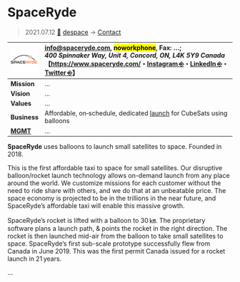 # SpaceRyde
> 2021.07.12 [🚀](../../../index/index.md) [despace](../index.md) → [Contact](../contact.md)

|[![](../f/contact/s/spaceryde_logo1_thumb.webp)](../f/contact/s/spaceryde_logo1.webp)|<info@spaceryde.com>, <mark>noworkphone</mark>, Fax: …;<br> *400 Spinnaker Way, Unit 4, Concord, ON, L4K 5Y9 Canada*<br> 【<https://www.spaceryde.com/>・[Instagram ⎆](https://www.instagram.com/spaceryde/)・[LinkedIn ⎆](https://www.linkedin.com/company/spaceryde)・[Twitter ⎆](https://twitter.com/Space_Ryde)】|
|:-|:-|
|**Mission**|…|
|**Vision**|…|
|**Values**|…|
|**Business**|Affordable, on‑schedule, dedicated [launch](../lv.md) for CubeSats using balloons|
|**[MGMT](../mgmt.md)**|…|

**SpaceRyde** uses balloons to launch small satellites to space. Founded in 2018.

This is the first affordable taxi to space for small satellites. Our disruptive balloon/rocket launch technology allows on-demand launch from any place around the world. We customize missions for each customer without the need to ride share with others, and we do that at an unbeatable price. The space economy is projected to be in the trillions in the near future, and SpaceRyde’s affordable taxi will enable this massive growth.

SpaceRyde’s rocket is lifted with a balloon to 30 ㎞. The proprietary software plans a launch path, & points the rocket in the right direction. The rocket  is then launched mid-air from the balloon to take small satellites to space. SpaceRyde’s first sub-scale prototype successfully flew from Canada in June 2019. This was the first permit Canada issued for a rocket launch in 21 years.

<p style="page-break-after:always"> </p>

…
